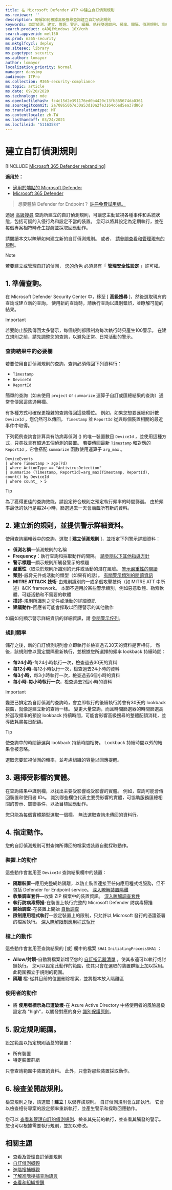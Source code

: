 ```yaml
---
title: 在 Microsoft Defender ATP 中建立自訂偵測規則
ms.reviewer: ''
description: 瞭解如何根據高級搜尋查詢建立自訂偵測規則
keywords: 自訂偵測、建立、管理、警示、編輯、執行隨選即用、頻率、間隔、偵測規則、高級搜尋、搜尋、查詢、回應動作、mdatp、microsoft defender atp
search.product: eADQiWindows 10XVcnh
search.appverid: met150
ms.prod: m365-security
ms.mktglfcycl: deploy
ms.sitesec: library
ms.pagetype: security
ms.author: lomayor
author: lomayor
localization_priority: Normal
manager: dansimp
audience: ITPro
ms.collection: M365-security-compliance
ms.topic: article
ms.date: 09/20/2020
ms.technology: mde
ms.openlocfilehash: fc4c15d2e391176ed0b4420c13fb865674da0361
ms.sourcegitcommit: 2a708650b7e30a53d10a2fe3164c6ed5ea37d868
ms.translationtype: MT
ms.contentlocale: zh-TW
ms.lasthandoff: 03/24/2021
ms.locfileid: "51163584"
---
```

# <a name="create-custom-detection-rules"></a>建立自訂偵測規則

[!INCLUDE [Microsoft 365 Defender rebranding](../../includes/microsoft-defender.md)]

**適用於：**
- [適用於端點的 Microsoft Defender](https://go.microsoft.com/fwlink/p/?linkid=2154037)
- [Microsoft 365 Defender](https://go.microsoft.com/fwlink/?linkid=2118804)

>想要體驗 Defender for Endpoint？ [註冊免費試用版。](https://www.microsoft.com/microsoft-365/windows/microsoft-defender-atp?ocid=docs-wdatp-assignaccess-abovefoldlink)

透過 [高級搜尋](advanced-hunting-overview.md) 查詢所建立的自訂偵測規則，可讓您主動監視各種事件和系統狀態，包括可疑的入侵行為和設定不當的裝置。 您可以將其設定為定期執行，並在每個專案相符時產生提醒並採取回應動作。

請閱讀本文以瞭解如何建立新的自訂偵測規則。 或者， [請參閱查看和管理現有的規則](custom-detections-manage.md)。

> [!NOTE]
> 若要建立或管理自訂的偵測， [您的角色](user-roles.md#create-roles-and-assign-the-role-to-an-azure-active-directory-group) 必須具有「 **管理安全性設定** 」許可權。

## <a name="1-prepare-the-query"></a>1. 準備查詢。

在 Microsoft Defender Security Center 中，移至 [ **高級搜尋** ]，然後選取現有的查詢或建立新的查詢。 使用新的查詢時，請執行查詢以識別錯誤，並瞭解可能的結果。

>[!IMPORTANT]
>若要防止服務傳回太多警示，每個規則都限制為每次執行時只產生100警示。 在建立規則之前，請先調整您的查詢，以避免正常、日常活動的警示。

### <a name="required-columns-in-the-query-results"></a>查詢結果中的必要欄

若要使用自訂偵測規則的查詢，查詢必須傳回下列資料行：

- `Timestamp`
- `DeviceId`
- `ReportId`

簡單的查詢（如未使用 `project` or `summarize` 運算子自訂或匯總結果的查詢）通常會傳回這些通用欄。

有多種方式可確保更複雜的查詢傳回這些欄位。 例如，如果您想要匯總和計數 `DeviceId` ，您仍然可以傳回， `Timestamp` 並 `ReportId` 從與每個裝置相關的最近事件中取得。

下列範例查詢會計算具有防病毒偵測 () 的唯一裝置數目 `DeviceId` ，並使用這種方式，只尋找具有超過五個偵測的裝置。 若要傳回最新 `Timestamp` 和對應的 `ReportId` ，它會搭配 `summarize` 函數使用運算子 `arg_max` 。

```kusto
DeviceEvents
| where Timestamp > ago(7d)
| where ActionType == "AntivirusDetection"
| summarize (Timestamp, ReportId)=arg_max(Timestamp, ReportId), count() by DeviceId
| where count_ > 5
```

> [!TIP]
> 為了獲得更佳的查詢效能，請設定符合規則之預定執行頻率的時間篩選。 由於頻率最低的執行是每24小時，篩選過去一天會涵蓋所有新的資料。

## <a name="2-create-a-new-rule-and-provide-alert-details"></a>2. 建立新的規則，並提供警示詳細資料。

使用查詢編輯器中的查詢，選取 [ **建立偵測規則** ]，並指定下列警示詳細資料：

- **偵測名稱**—偵測規則的名稱
- **Frequency**：執行查詢和採取動作的間隔。 [請參閱以下其他指導方針](#rule-frequency)
- **警示標題**—顯示規則所觸發警示的標題
- **嚴重性**（取決於規則所識別的元件或活動的潛在風險。 [警示嚴重性的閱讀](alerts-queue.md#severity)
- **類別**-威脅元件或活動的類型（如果有的話）。 [有關警示類別的閱讀資訊](alerts-queue.md#understanding-alert-categories)
- **MITRE ATT&CK 技術**-由規則識別的一或多個攻擊技術（如 MITRE ATT 中所述）&CK framework。 本節不適用於某些警示類別，例如惡意軟體、勒索軟體、可疑活動和不需要的軟體
- **描述**-規則所識別之元件或活動的詳細資訊 
- **建議動作**-回應者可能會採取以回應警示的其他動作

如需如何顯示警示詳細資訊的詳細資訊，請 [參閱警示佇列](alerts-queue.md)。

### <a name="rule-frequency"></a>規則頻率

儲存之後，新的自訂偵測規則會立即執行並檢查過去30天的資料是否相符。 然後，該規則會以固定間隔重新執行，並根據您所選擇的頻率 lookback 持續時間：

- **每24小時**-每24小時執行一次，檢查過去30天的資料
- **每12小時**-每12小時執行一次，檢查過去24小時的資料
- **每3小時**，每3小時執行一次，檢查過去6個小時的資料
- **每小時-每小時執行一次**，檢查過去2個小時的資料

> [!IMPORTANT]
> 變更已排定為自訂偵測的查詢時，會立即執行的後續執行將會有30天的 lookback 視窗，就像是建立新的查詢一樣。 變更大量查詢，而且時間篩選器的時間篩選高於選取頻率的預設 lookback 持續時間，可能會影響高級搜尋的整體配額消耗，並導致耗盡每日配額。

> [!TIP]
> 使查詢中的時間篩選與 lookback 持續時間相符。 Lookback 持續時間以外的結果會被忽略。

選取您要監視偵測的頻率，並考慮組織的容量以回應提醒。

## <a name="3-choose-the-impacted-entities"></a>3. 選擇受影響的實體。

在查詢結果中識別欄，以找出主要受影響或受影響的實體。 例如，查詢可能會傳回裝置和使用者 IDs。 識別哪些欄位代表主要受影響的實體，可協助服務匯總相關的警示、關聯事件，以及目標回應動作。

您只能為每個實體類型選取一個欄。 無法選取查詢未傳回的資料行。

## <a name="4-specify-actions"></a>4. 指定動作。

您的自訂偵測規則可對查詢所傳回的檔案或裝置自動採取動作。

### <a name="actions-on-devices"></a>裝置上的動作

這些動作會套用至 `DeviceId` 查詢結果欄中的裝置：

- **隔離裝置**--應用完整網路隔離，以防止裝置連接至任何應用程式或服務，但不包括 Defender for Endpoint service。 [深入瞭解裝置隔離](respond-machine-alerts.md#isolate-devices-from-the-network)
- **收集調查套件**—收集 ZIP 檔案中的裝置資訊。 [深入瞭解調查套件](respond-machine-alerts.md#collect-investigation-package-from-devices)
- **執行防病毒掃描**-在裝置上執行完整的 Microsoft Defender 防病毒掃描
- **開始調查**-在裝置上開始 [自動調查](automated-investigations.md)
- **限制應用程式執行**—設定裝置上的限制，只允許以 Microsoft 發行的憑證簽署的檔案執行。 [深入瞭解限制應用程式執行](respond-machine-alerts.md#restrict-app-execution)

### <a name="actions-on-files"></a>檔上的動作

這些動作會套用至查詢結果的 [或] 欄中的檔案 `SHA1` `InitiatingProcessSHA1` ：

- **Allow/封鎖**-自動將檔案新增至您的 [自訂指示器清單](manage-indicators.md) ，使其永遠可以執行或封鎖執行。 您可以設定此動作的範圍，使其只會在選取的裝置群組上加以採用。 此範圍獨立于規則的範圍。
- **隔離** 檔-從其目前的位置刪除檔案，並將複本放入隔離區

### <a name="actions-on-users"></a>使用者的動作

- 將 **使用者標示為已遭破壞**-在 Azure Active Directory 中將使用者的風險層級設定為 "high"，以觸發對應的身分 [識別保護原則](https://docs.microsoft.com/azure/active-directory/identity-protection/overview-identity-protection#risk-levels)。

## <a name="5-set-the-rule-scope"></a>5. 設定規則範圍。

設定範圍以指定規則涵蓋的裝置：

- 所有裝置
- 特定裝置群組

只會查詢範圍中裝置的資料。 此外，只會對那些裝置採取動作。

## <a name="6-review-and-turn-on-the-rule"></a>6. 檢查並開啟規則。

檢查規則之後，請選取 [ **建立** ] 以儲存該規則。 自訂偵測規則會立即執行。 它會以檢查相符專案的設定頻率重新執行，並產生警示和採取回應動作。

您可以 [查看和管理自訂的偵測規則](custom-detections-manage.md)、檢查其先前的執行，並查看其觸發的警示。 您也可以根據需要執行規則，並加以修改。

## <a name="related-topics"></a>相關主題

- [查看及管理自訂偵測規則](custom-detections-manage.md)
- [自訂偵測概觀](overview-custom-detections.md)
- [進階搜捕概觀](advanced-hunting-overview.md)
- [了解進階搜捕查詢語言](advanced-hunting-query-language.md)
- [查看和組織提醒](alerts-queue.md)
